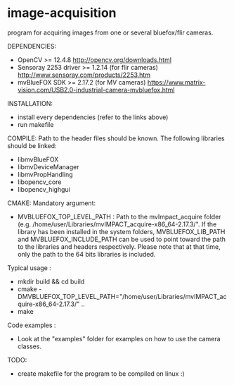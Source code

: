 # image-acquisition
program for acquiring images from one or several bluefox/flir cameras.


DEPENDENCIES:
- OpenCV >= 12.4.8  http://opencv.org/downloads.html
- Sensoray 2253 driver >= 1.2.14 (for flir cameras) http://www.sensoray.com/products/2253.htm
- mvBlueFOX SDK >= 2.17.2 (for MV cameras)  https://www.matrix-vision.com/USB2.0-industrial-camera-mvbluefox.html

INSTALLATION:
- install every dependencies (refer to the links above)
- run makefile

COMPILE:
Path to the header files should be known.
The following libraries should be linked:
- libmvBlueFOX
- libmvDeviceManager
- libmvPropHandling
- libopencv_core
- libopencv_highgui

CMAKE:
Mandatory argument: 
- MVBLUEFOX_TOP_LEVEL_PATH : Path to the mvImpact_acquire folder (e.g. /home/user/Libraries/mvIMPACT_acquire-x86_64-2.17.3/". If the library has been installed in the system folders, MVBLUEFOX_LIB_PATH and MVBLUEFOX_INCLUDE_PATH can be used to point toward the path to the libraries and headers respectively. Please note that at that time, only the path to the 64 bits libraries is included.

Typical usage : 
- mkdir build && cd build
- cmake -DMVBLUEFOX_TOP_LEVEL_PATH="/home/user/Libraries/mvIMPACT_acquire-x86_64-2.17.3/" ..
- make

Code examples :
- Look at the "examples" folder for examples on how to use the camera classes.

TODO:
- create makefile for the program to be compiled on linux :)
